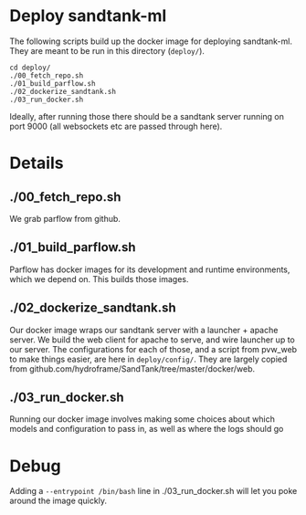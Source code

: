 # Deploy sandtank-ml
The following scripts build up the docker image for deploying sandtank-ml. They are meant to be run in this directory (`deploy/`).
```
cd deploy/
./00_fetch_repo.sh
./01_build_parflow.sh
./02_dockerize_sandtank.sh
./03_run_docker.sh
```
Ideally, after running those there should be a sandtank server running on port 9000 (all websockets etc are passed through here).

# Details

## ./00_fetch_repo.sh
We grab parflow from github.

## ./01_build_parflow.sh
Parflow has docker images for its development and runtime environments, which we depend on. This builds those images.

## ./02_dockerize_sandtank.sh
Our docker image wraps our sandtank server with a launcher + apache server. We build the web client for apache to serve, and wire launcher up to our server. The configurations for each of those, and a script from pvw_web to make things easier, are here in `deploy/config/`. They are largely copied from github.com/hydroframe/SandTank/tree/master/docker/web.

## ./03_run_docker.sh
Running our docker image involves making some choices about which models and configuration to pass in, as well as where the logs should go

# Debug
Adding a `--entrypoint /bin/bash` line in ./03_run_docker.sh will let you poke around the image quickly.
